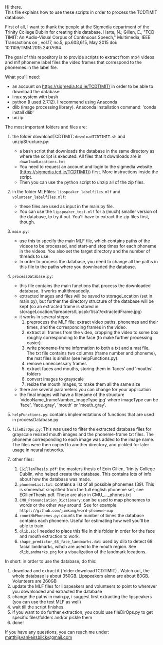 Hi there.  
This file explains how to use these scripts in order to process the TCDTIMIT database.

First of all, I want to thank the people at the Sigmedia department of the Trinity College Dublin for creating this database.
Harte, N.; Gillen, E., "TCD-TIMIT: An Audio-Visual Corpus of Continuous Speech," Multimedia, IEEE Transactions on , vol.17, no.5, pp.603,615, May 2015 doi: 10.1109/TMM.2015.2407694

The goal of this repository is to provide scripts to extract from mp4 videos and mlf phoneme label files the video frames that correspond to the phonemes in the label file.

What you'll need:  
- an account on https://sigmedia.tcd.ie/TCDTIMIT/ in order to be able to download the database
- linux system with bash  
- python (I used 2.7.12). I recommend using Anaconda
- dlib (image processing library). Anaconda installation command: 'conda install dlib'
- unzip  

The most important folders and files are:

1. the folder downloadTCDTIMIT: `downloadTCDTIMIT.sh` and unzipStructure.py:
    - a bash script that downloads the database in the same directory as where the script is executed. All files that it downloads are in `downloadLocations.txt`  
    - You need to request an account and login to the sigmedia website (https://sigmedia.tcd.ie/TCDTIMIT/) first. More instructions inside the script.  
    -  Then you can use the python script to unzip all of the zip files.

2. in the folder MLFfiles: `lipspeaker_labelfiles.mlf` and `volunteer_labelfiles.mlf`:
    - these files are used as input in the main.py file. 
    - You can use the `lipspeaker_test.mlf` for a (much) smaller version of the database, to try it out. You'll have to extract the zip files first, though.

3. `main.py`: 
    - use this to specify the main MLF file, which contains paths of the videos to be processed, and start-and stop times for each phoneme in the videos.  You also set the target directory and the number of threads to use.  
    - In order to process the database, you need to change all the paths in this file to the paths where you downloaded the database.  
            
4. `processDatabase.py`:
      - this file contains the main functions that process the downloaded database. It works multithreadedly.  
      - extracted images and files will be saved to storageLocation (set in main.py), but further the directory structure of the database will be kept (so an extracted frame is stored in storageLocation/lipreaders/Lipspkr1/sa1/extractedFrame.jpg)  
      - it works in several steps:    
           1. preprocess the MLF file: extract video paths, phonemes and their times, and the corresponding frames in the video.    
           1. extract all frames from the video, cropping the video to some box roughly corresponding to the face (to make further processing easier)
           1. write phoneme-frame information to both a txt and a mat file. The txt file contains two columns (frame number and phoneme), the mat files is similar (see helpFunctions.py).
           1. remove unneccessary frames
           1. extract faces and mouths, storing them in 'faces' and 'mouths' folders
           1. convert images to grayscale
           1. resize the mouth images, to make them all the same size
      - there are several parameters you can change for your application  
      - the final images will have a filename of the structure 'videoName_frameNumber_imageType.jpg' where imageType can be 'face', 'face_gray', 'mouth' or 'mouth_gray'.  
5. `helpFunctions.py`: contains implementations of functions that are used in processDatabase.py

6. `fileDirOps.py`:  This was used to filter the extracted database files for grayscale resized mouth images and the phoneme-frame txt files. The phoneme corresponding to each image was added to the image name. The files were then copied to another directory, and pickled for later usage in neural networks.

7. other files:
    1. `EGillenThesis.pdf`:   the masters thesis of Eoin Gillen, Trinity College Dublin, who helped create the database. This contains lots of info about how the database was made.    
    1. `phonemeList.txt`:     contains a list of all possible phonemes (39). This is somewhat simplified from the full english phoneme set, see EGillenThesis.pdf. These are also in CMU_..._phones.txt  
    1. `CMU_Pronunciation_Dictionary`: can be used to map phonemes to words or the other way around. See for example `https://github.com/jimkang/word-phoneme-map`  
    1. `countNbPhonemes.py`:  counts the number of times the database contains each phoneme. Useful for estimating how well you'll be able to train.  
    1. `dlib.so`:             I needed to place this file in this folder in order for the face and mouth extraction to work.  
    1. `shape_predictor_68_face_landmarks.dat`: used by dlib to detect 68 facial landmarks, wihch are used to the mouth region. See `dlibLandmarks.png` for a visualization of the landmark locations.  
    
    
In short: in order to use the database, do this:  
1. download and extract it (folder downloadTCDTIMIT) . Watch out, the whole database is about 350GB. Lipspeakers alone are about 80GB. Volunteers are 260GB
2. update the MLF files for lipspeakers and volunteers to point to wherever you downloaded and extracted the database  
3. change the paths in main.py, i suggest first extracting the lipspeakers (you can use the test MLF as well)  
4. wait till the script finishes.  
5. if you want to do further extraction, you could use fileDirOps.py to get specific files/folders and/or pickle them  
6. done!  

If you have any questions, you can reach me under:  
matthijsvankeirsbilck@gmail.com
